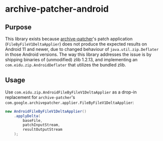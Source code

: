 # archive-patcher-android

## Purpose

This library exists because [archive-patcher](https://github.com/EIDU/archive-patcher)'s
patch application (`FileByFileV1DeltaApplier`) does not produce the expected results on
Android 11 and newer, due to changed behaviour of `java.util.zip.Deflater` in those Android
versions. The way this library addresses the issue is by shipping binaries of (unmodified)
zlib 1.2.13, and implementing an `com.eidu.zip.AndroidDeflater` that utilizes the bundled zlib.

## Usage

Use `com.eidu.zip.AndroidFileByFileV1DeltaApplier` as a drop-in replacement for
`archive-patcher`'s `com.google.archivepatcher.applier.FileByFileV1DeltaApplier`:

```java
new AndroidFileByFileV1DeltaApplier()
    .applyDelta(
        baseFile,
        patchInputStream,
        resultOutputStream
    );
```

